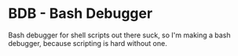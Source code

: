 # BDB - Bash Debugger

Bash debugger for shell scripts out there suck, so I'm making a bash debugger, because scripting is hard without one.
